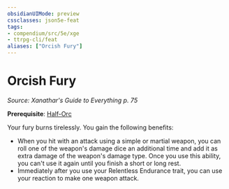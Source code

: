 ```yaml
---
obsidianUIMode: preview
cssclasses: json5e-feat
tags:
- compendium/src/5e/xge
- ttrpg-cli/feat
aliases: ["Orcish Fury"]
---
```

# Orcish Fury
*Source: Xanathar's Guide to Everything p. 75*  

**Prerequisite**: [Half-Orc](/3-Mechanics/CLI/races/half-orc.md)

Your fury burns tirelessly. You gain the following benefits:

- When you hit with an attack using a simple or martial weapon, you can roll one of the weapon's damage dice an additional time and add it as extra damage of the weapon's damage type. Once you use this ability, you can't use it again until you finish a short or long rest.  
- Immediately after you use your Relentless Endurance trait, you can use your reaction to make one weapon attack.